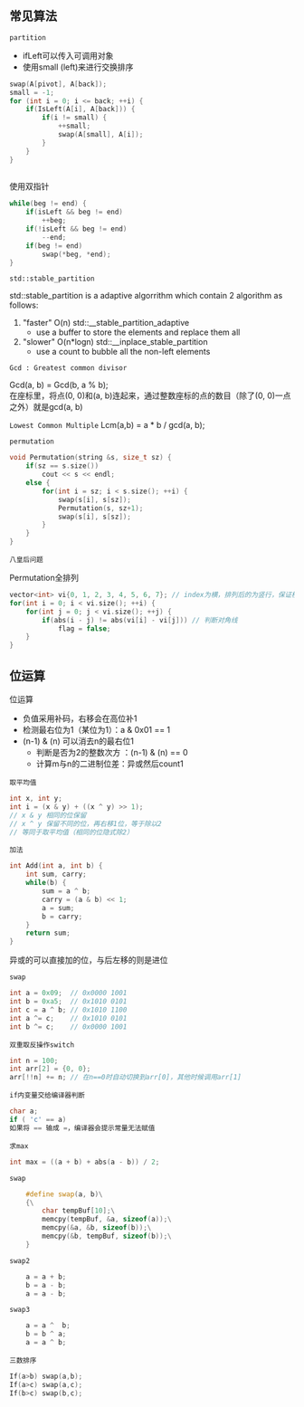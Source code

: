 ## 常见算法

`partition`

- ifLeft可以传入可调用对象
- 使用small (left)来进行交换排序

```c++
swap(A[pivot], A[back]);
small = -1;
for (int i = 0; i <= back; ++i) {
	if(IsLeft(A[i], A[back])) {
		if(i != small) {
			++small;
			swap(A[small], A[i]);
		}
	}
}
	
```

使用双指针
```c++
while(beg != end) {
	if(isLeft && beg != end)
		++beg;
	if(!isLeft && beg != end)
		--end;
	if(beg != end)
		swap(*beg, *end);
}
```


`std::stable_partition`

std::stable_partition is a adaptive algorrithm which contain 2 algorithm as follows:
1. "faster" O(n) std::__stable_partition_adaptive
	- use a buffer to store the elements and replace them all
2. "slower" O(n*logn) std::__inplace_stable_partition
	- use a count to bubble all the non-left elements


`Gcd : Greatest common divisor`

Gcd(a, b) = Gcd(b, a % b);  
在座标里，将点(0, 0)和(a, b)连起来，通过整数座标的点的数目（除了(0, 0)一点之外）就是gcd(a, b)  

`Lowest Common Multiple`
Lcm(a,b) = a * b / gcd(a, b);  


`permutation`
```c++
void Permutation(string &s, size_t sz) {
	if(sz == s.size()) 
		cout << s << endl;
	else {
		for(int i = sz; i < s.size(); ++i) {
			swap(s[i], s[sz]);
			Permutation(s, sz+1);
			swap(s[i], s[sz]);
		}
	}
}
```

`八皇后问题`

Permutation全排列  
	
```c++	
vector<int> vi{0, 1, 2, 3, 4, 5, 6, 7}; // index为横，排列后的为竖行，保证横竖不同行
for(int i = 0; i < vi.size(); ++i) {
	for(int j = 0; j < vi.size(); ++j) {
		if(abs(i - j) != abs(vi[i] - vi[j])) // 判断对角线
			flag = false; 
	}
} 
```



## 位运算
位运算
- 负值采用补码，右移会在高位补1
- 检测最右位为1（某位为1）：a & 0x01 == 1
- (n-1) & (n) 可以消去n的最右位1
	- 判断是否为2的整数次方 ：(n-1) & (n) == 0
	- 计算m与n的二进制位差：异或然后count1



`取平均值`
```c++
int x, int y;
int i = (x & y) + ((x ^ y) >> 1);
// x & y 相同的位保留
// x ^ y 保留不同的位，再右移1位，等于除以2
// 等同于取平均值（相同的位隐式除2）
```

`加法`
```c++
int Add(int a, int b) {
	int sum, carry;
	while(b) {
		sum = a ^ b;
		carry = (a & b) << 1;
		a = sum;
		b = carry;
	}
	return sum;
}
```
异或的可以直接加的位，与后左移的则是进位


`swap`
```c++
int a = 0x09;  // 0x0000 1001
int b = 0xa5;  // 0x1010 0101
int c = a ^ b; // 0x1010 1100
int a ^= c;    // 0x1010 0101
int b ^= c;    // 0x0000 1001
```

`双重取反操作switch`
```c++
int n = 100;
int arr[2] = {0, 0};
arr[!!n] += n; // 在n==0时自动切换到arr[0]，其他时候调用arr[1]
```

`if内变量交给编译器判断`
```c++
char a;
if ( 'c' == a) 
如果将 == 输成 =，编译器会提示常量无法赋值
```	

`求max`
```c++
int max = ((a + b) + abs(a - b)) / 2;
```

`swap`

```c++
	#define swap(a, b)\
	{\
		char tempBuf[10];\
		memcpy(tempBuf, &a, sizeof(a));\
		memcpy(&a, &b, sizeof(b));\
		memcpy(&b, tempBuf, sizeof(b));\
	}
```

`swap2`

```c++
	a = a + b;
	b = a - b;
	a = a - b;
```
`swap3`

```c++
	a = a ^  b;
	b = b ^ a;
	a = a ^ b;
```	
`三数排序`

```c++
If(a>b) swap(a,b);
If(a>c) swap(a,c);
If(b>c) swap(b,c);
```
